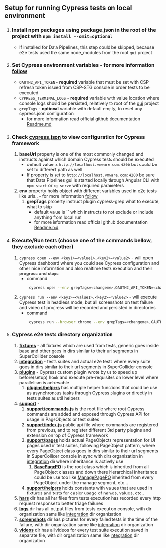 ## Setup for running Cypress tests on local environment ##

1. ### Install npm packages using package.json in the root of the project with `npm install --omit=optional` ###
   * If installed for Data Pipelines, this step could be skipped, because e2e tests used the same node_modules from the root `gui` project


2. ### Set Cypress environment variables - for more information [follow](https://docs.cypress.io/guides/guides/environment-variables) ###
    * `OAUTH2_API_TOKEN` - __required__ variable that must be set with CSP refresh token issued from CSP-STG console in order tests to be executed
    * `CYPRESS_TERMINAL_LOGS` - __required__ variable with value location where console logs should be persisted, relatively to root of the [gui](../) project
    * `grepTags` - __optional__ variable with default empty, to reset any cypress.json configuration
      * for more information read official github documentation [Readme.md](https://github.com/cypress-io/cypress-grep/blob/main/README.md)


3. ### Check [cypress.json](../cypress.json) to view configuration for Cypress framework ###
   1. __baseUrl__ property is one of the most commonly changed and instructs against which domain Cypress tests should be executed
      * default value is `http://localhost.vmware.com:4200` but could be set to different path as well
      * If property is set to `http://localhost.vmware.com:4200` be sure that Data Pipelines gui is started locally through Angular CLI with `npm start` or `ng serve` with required parameters
   2. __env__ property holds object with different variables used in e2e tests like urls.. - for more information [follow](https://docs.cypress.io/guides/guides/environment-variables)
      1. __grepTags__ property instruct plugin cypress-grep what to execute, what to skip
         * default value is `` which instructs to not exclude or include anything from local run
         * for more information read official github documentation [Readme.md](https://github.com/cypress-io/cypress-grep/blob/main/README.md)


4. ### Execute/Run tests (choose one of the commands bellow, they exclude each other) ###
   1. `cypress open --env <key1>=<value1>,<key2>=<value2>` - will open Cypress dashboard where you could see Cypress configuration and other nice information and also realtime tests execution and their progress and steps
      * command
        ```bash
         cypress open --env grepTags=<changeme>,OAUTH2_API_TOKEN=<changeme>,CYPRESS_TERMINAL_LOGS='./e2e/logs'
        ```
   2. `cypress run --env <key1>=<value1>,<key2>=<value2>` - will execute Cypress test in headless mode, but all screenshots on test failure and video of progress will be recorded and persisted in directories
      * command
        ```bash
         cypress run --browser chrome --env grepTags=<changeme>,OAUTH2_API_TOKEN=<changeme>,CYPRESS_TERMINAL_LOGS='./e2e/logs'
        ```

5. ### Cypress e2e tests directory organization ###
   1. __[fixtures](./fixtures)__ - all fixtures which are used from tests, generic goes inside [base](./fixtures/base) and other goes in dirs similar to their url segments in SuperCollider console
   2. __[integration](./integration)__ - tests suites and actual e2e tests where every suite goes in dirs similar to their url segments in SuperCollider console
   3. __[plugins](./plugins)__ - Cypress custom plugin wrote by us to speed up before(setup) hook and execute pre-requisites on lower level where parallelism is achievable
      1. __[plugins/helpers](./plugins/helpers)__ has multiple helper functions that could be use as asynchronous tasks through Cypress plugins or directly in tests suites as util helpers
   4. __[support](./support)__ -
      1. __[support/commands.js](./support/commands.js)__ is the root file where root Cypress commands are added and exposed through Cypress API for usage in PageObjects or test suites
      2. __[support/index.js](./support/index.js)__ public api file where commands are registered from previous, and to register different 3rd party plugins and extension on top of Cypress framework
      3. __[support/pages](./support/pages)__ holds actual PageObjects representation for UI pages used in test suites, following PageObject pattern, where every PageObject class goes in dirs similar to their url segments in SuperCollider console in sync with dirs organization in [integration](./integration) dir where inheritance is actively use
         1. __[BasePagePO](e2e/support/pages/base/base-page.po.js)__ is the root class which is inherited from all PageObject classes and down there hierarchical inheritance could be use too like [ManagePagePO](./support/pages/manage/manage-page.po.js) inherited from every PageObject under the manage segment, etc...
      4. __[support/helpers](./support/helpers)__ holds constants with values that are used in fixtures and tests for easier usage of names, values, etc..
   5. __[hars](./hars)__ dir has all har files from tests execution has recorded every http request response to better triage failures
   6. __[logs](./logs)__ dir has all output files from tests execution console, with dir organization same like [integration](./integration) dir organization
   7. __[screenshots](./screenshots)__ dir has pictures for every failed tests in the time of the failure, with dir organization same like [integration](./integration) dir organization
   8. __[videos](./videos)__ dir has all videos for every test suite execution saved in separate file, with dir organization same like [integration](./integration) dir organization
